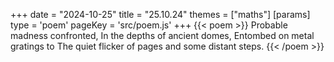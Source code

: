 +++
date = "2024-10-25"
title = "25.10.24"
themes = ["maths"]
[params]
  type = 'poem'
  pageKey = 'src/poem.js'
+++
{{< poem >}}
Probable madness confronted,
In the depths of ancient domes,
Entombed on metal gratings to
The quiet flicker of pages and some distant steps.
{{< /poem >}}